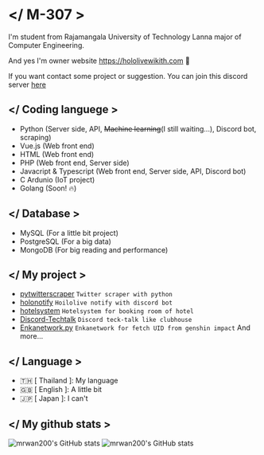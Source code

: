 # </ M-307 >
I'm student from Rajamangala University of Technology Lanna major of Computer Engineering.

And yes I'm owner website https://hololivewikith.com 🤗

If you want contact some project or suggestion. You can join this discord server [here](https://discord.gg/6wADjB4qtD)

## </ Coding languege >
- Python (Server side, API, ~~Machine learning~~(I still waiting...), Discord bot, scraping)
- Vue.js (Web front end)
- HTML (Web front end)
- PHP (Web front end, Server side)
- Javacript & Typescript (Web front end, Server side, API, Discord bot)
- C Ardunio (IoT project)
- Golang (Soon! 🔥)

## </ Database >
- MySQL (For a little bit project)
- PostgreSQL (For a big data)
- MongoDB (For big reading and performance)

## </ My project >
- [pytwitterscraper](https://github.com/mrwan200/pytwitterscraper) `Twitter scraper with python`
- [holonotify](https://github.com/mrwan200/holonotify_discord) `Hoilolive notify with discord bot`
- [hotelsystem](https://github.com/mrwan200/hotelsystem) `Hotelsystem for booking room of hotel`
- [Discord-Techtalk](https://github.com/mrwan200/Discord-Tech-Talk) `Discord teck-talk like clubhouse`
- [Enkanetwork.py](https://github.com/mrwan200/EnkaNetwork.py) `Enkanetwork for fetch UID from genshin impact`
And more...

## </ Language >
- 🇹🇭 [ Thailand ]: My language
- 🇬🇧 [ English ]: A little bit
- 🇯🇵 [ Japan ]: I can't

## </ My github stats >
![mrwan200's GitHub stats](https://stat-card.000198.xyz/api?username=mrwan200&show_icons=true&theme=tokyonight)
![mrwan200's GitHub stats](https://stat-card.000198.xyz/api/top-langs/?username=mrwan200&langs_count=5&theme=tokyonight)
